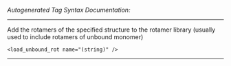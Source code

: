 _Autogenerated Tag Syntax Documentation:_

---
Add the rotamers of the specified structure to the rotamer library (usually used to include rotamers of unbound monomer)

```
<load_unbound_rot name="(string)" />
```



---
